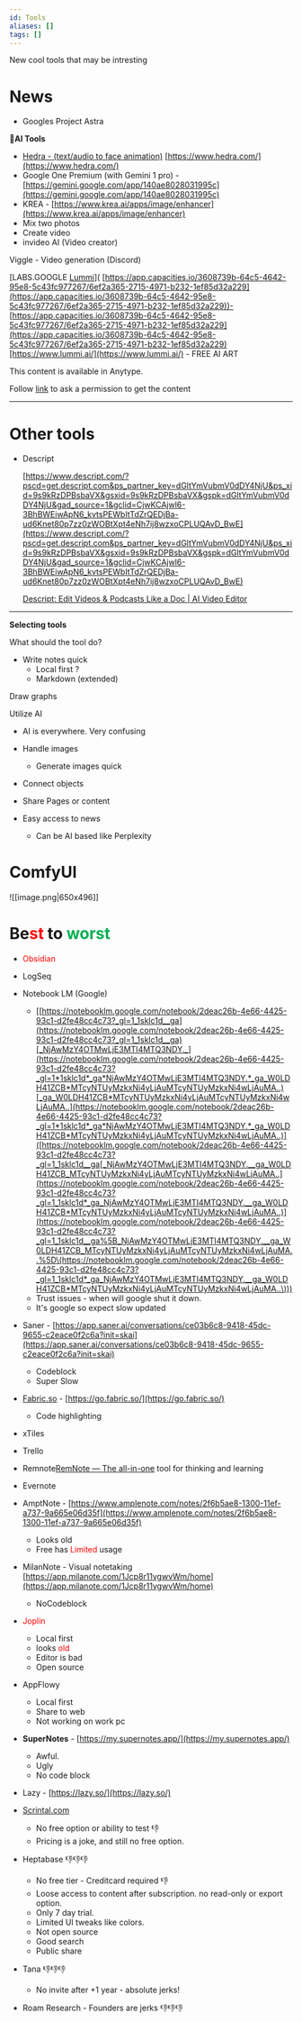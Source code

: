 ```yaml
---
id: Tools
aliases: []
tags: []
---
```

New cool tools that may be intresting

# News

- Googles Project Astra

🤖**AI Tools**

- [Hedra - (text/audio to face animation)](https://www.hedra.com/) [https://www.hedra.com/](https://www.hedra.com/)
- Google One Premium (with Gemini 1 pro) - [https://gemini.google.com/app/140ae8028031995c](https://gemini.google.com/app/140ae8028031995c)
- KREA - [https://www.krea.ai/apps/image/enhancer](https://www.krea.ai/apps/image/enhancer)
- Mix two photos
- Create video
- invideo AI (Video creator)

Viggle - Video generation (Discord)

[LABS.GOOGLE [Lummi](https://www.lummi.ai/)]( [https://app.capacities.io/3608739b-64c5-4642-95e8-5c43fc977267/6ef2a365-2715-4971-b232-1ef85d32a229](https://app.capacities.io/3608739b-64c5-4642-95e8-5c43fc977267/6ef2a365-2715-4971-b232-1ef85d32a229))- [https://app.capacities.io/3608739b-64c5-4642-95e8-5c43fc977267/6ef2a365-2715-4971-b232-1ef85d32a229](https://app.capacities.io/3608739b-64c5-4642-95e8-5c43fc977267/6ef2a365-2715-4971-b232-1ef85d32a229)[https://www.lummi.ai/](https://www.lummi.ai/) - FREE AI ART

This content is available in Anytype.

Follow [link](https://anytype.io) to ask a permission to get the content

---
# Other tools

- Descript
    
    [https://www.descript.com/?pscd=get.descript.com&ps_partner_key=dGltYmVubmV0dDY4NjU&ps_xid=9s9kRzDPBsbaVX&gsxid=9s9kRzDPBsbaVX&gspk=dGltYmVubmV0dDY4NjU&gad_source=1&gclid=CjwKCAjwl6-3BhBWEiwApN6_kvtsPEWbItTdZrQEDjBa-ud6Knet80p7zz0zWOBtXpt4eNh7ij8wzxoCPLUQAvD_BwE](https://www.descript.com/?pscd=get.descript.com&ps_partner_key=dGltYmVubmV0dDY4NjU&ps_xid=9s9kRzDPBsbaVX&gsxid=9s9kRzDPBsbaVX&gspk=dGltYmVubmV0dDY4NjU&gad_source=1&gclid=CjwKCAjwl6-3BhBWEiwApN6_kvtsPEWbItTdZrQEDjBa-ud6Knet80p7zz0zWOBtXpt4eNh7ij8wzxoCPLUQAvD_BwE)
    
    [Descript: Edit Videos & Podcasts Like a Doc | AI Video Editor](https://www.descript.com/?pscd=get.descript.com&ps_partner_key=dGltYmVubmV0dDY4NjU&ps_xid=9s9kRzDPBsbaVX&gsxid=9s9kRzDPBsbaVX&gspk=dGltYmVubmV0dDY4NjU&gad_source=1&gclid=CjwKCAjwl6-3BhBWEiwApN6_kvtsPEWbItTdZrQEDjBa-ud6Knet80p7zz0zWOBtXpt4eNh7ij8wzxoCPLUQAvD_BwE)
    

---

**Selecting tools**

What should the tool do?

- Write notes quick
    - Local first ?
    - Markdown (extended)

Draw graphs

Utilize AI

- AI is everywhere. Very confusing

- Handle images
    - Generate images quick
- Connect objects
- Share Pages or content
- Easy access to news
    - Can be AI based like Perplexity

# Com<span style="color:rgb(0, 176, 80)"></span>fyUI


![[image.png|650x496]]


# Be<span style="color:rgb(255, 0, 0)">st</span> to <span style="color:rgb(0, 176, 80)">worst</span>

- <span style="color:rgb(255, 0, 0)">Obsidian</span>
- LogSeq
- Notebook LM (Google)
    - [[https://notebooklm.google.com/notebook/2deac26b-4e66-4425-93c1-d2fe48cc4c73?_gl=1_1sklc1d__ga](https://notebooklm.google.com/notebook/2deac26b-4e66-4425-93c1-d2fe48cc4c73?_gl=1_1sklc1d__ga)[_NjAwMzY4OTMwLjE3MTI4MTQ3NDY._](https://notebooklm.google.com/notebook/2deac26b-4e66-4425-93c1-d2fe48cc4c73?_gl=1*1sklc1d*_ga*NjAwMzY4OTMwLjE3MTI4MTQ3NDY.*_ga_W0LDH41ZCB*MTcyNTUyMzkxNi4yLjAuMTcyNTUyMzkxNi4wLjAuMA..)[_ga_W0LDH41ZCB*MTcyNTUyMzkxNi4yLjAuMTcyNTUyMzkxNi4wLjAuMA..](https://notebooklm.google.com/notebook/2deac26b-4e66-4425-93c1-d2fe48cc4c73?_gl=1*1sklc1d*_ga*NjAwMzY4OTMwLjE3MTI4MTQ3NDY.*_ga_W0LDH41ZCB*MTcyNTUyMzkxNi4yLjAuMTcyNTUyMzkxNi4wLjAuMA..)]([https://notebooklm.google.com/notebook/2deac26b-4e66-4425-93c1-d2fe48cc4c73?_gl=1_1sklc1d__ga[_NjAwMzY4OTMwLjE3MTI4MTQ3NDY.__ga_W0LDH41ZCB_MTcyNTUyMzkxNi4yLjAuMTcyNTUyMzkxNi4wLjAuMA..](https://notebooklm.google.com/notebook/2deac26b-4e66-4425-93c1-d2fe48cc4c73?_gl=1_1sklc1d*_ga_NjAwMzY4OTMwLjE3MTI4MTQ3NDY.__ga_W0LDH41ZCB*MTcyNTUyMzkxNi4yLjAuMTcyNTUyMzkxNi4wLjAuMA..)](https://notebooklm.google.com/notebook/2deac26b-4e66-4425-93c1-d2fe48cc4c73?_gl=1_1sklc1d__ga%5B_NjAwMzY4OTMwLjE3MTI4MTQ3NDY.__ga_W0LDH41ZCB_MTcyNTUyMzkxNi4yLjAuMTcyNTUyMzkxNi4wLjAuMA..%5D\(https://notebooklm.google.com/notebook/2deac26b-4e66-4425-93c1-d2fe48cc4c73?_gl=1_1sklc1d*_ga_NjAwMzY4OTMwLjE3MTI4MTQ3NDY.__ga_W0LDH41ZCB*MTcyNTUyMzkxNi4yLjAuMTcyNTUyMzkxNi4wLjAuMA..\)))
    - Trust issues - when will google shut it down.
    - It's google so expect slow updated
- Saner - [https://app.saner.ai/conversations/ce03b6c8-9418-45dc-9655-c2eace0f2c6a?init=skai](https://app.saner.ai/conversations/ce03b6c8-9418-45dc-9655-c2eace0f2c6a?init=skai)
    - Codeblock
    - Super Slow
- [Fabric.so](http://fabric.so/) - [https://go.fabric.so/](https://go.fabric.so/)
    - Code highlighting
- xTiles
- Trello
- Remnote[R](https://www.remnote.com/)[emNote — The all-in-one](https://www.remnote.com/) tool for thinking and learning  
    
- Evernote
- AmptNote - [https://www.amplenote.com/notes/2f6b5ae8-1300-11ef-a737-9a665e06d35f](https://www.amplenote.com/notes/2f6b5ae8-1300-11ef-a737-9a665e06d35f)
    - Looks old
    - Free has <span style="color:rgb(255, 0, 0)">Limited</span> usage
- MilanNote - Visual notetaking [https://app.milanote.com/1Jcp8r11vgwvWm/home](https://app.milanote.com/1Jcp8r11vgwvWm/home)
    - NoCodeblock
- <span style="color:rgb(255, 0, 0)">Joplin</span>
    - Local first
    - looks <span style="color:rgb(255, 0, 0)">old</span>
    - Editor is bad
    - Open source
- AppFlowy
    - Local first
    - Share to web
    - Not working on work pc
- **SuperNotes** - [https://my.supernotes.app/](https://my.supernotes.app/)
    - Awful.
    - Ugly
    - No code block
- Lazy - [https://lazy.so/](https://lazy.so/)
- [Scrintal.com](http://scrintal.com/)
    - No free option or ability to test 👎
    - Pricing is a joke, and still no free option.
- Heptabase 👎👎👎
    - No free tier - Creditcard required 👎
    - Loose access to content after subscription. no read-only or export option.
    - Only 7 day trial.
    - Limited UI tweaks like colors.
    - Not open source
    - Good search
    - Public share
- Tana 👎👎👎
    - No invite after +1 year - absolute jerks!
- Roam Research - Founders are jerks 👎👎👎
